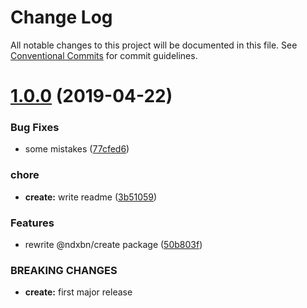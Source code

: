 # Change Log

All notable changes to this project will be documented in this file.
See [Conventional Commits](https://conventionalcommits.org) for commit guidelines.

# [1.0.0](https://github.com/ndxbn/ndxbn/compare/@ndxbn/create@0.0.3...@ndxbn/create@1.0.0) (2019-04-22)


### Bug Fixes

* some mistakes ([77cfed6](https://github.com/ndxbn/ndxbn/commit/77cfed6))


### chore

* **create:** write readme ([3b51059](https://github.com/ndxbn/ndxbn/commit/3b51059))


### Features

* rewrite @ndxbn/create package ([50b803f](https://github.com/ndxbn/ndxbn/commit/50b803f))


### BREAKING CHANGES

* **create:** first major release
